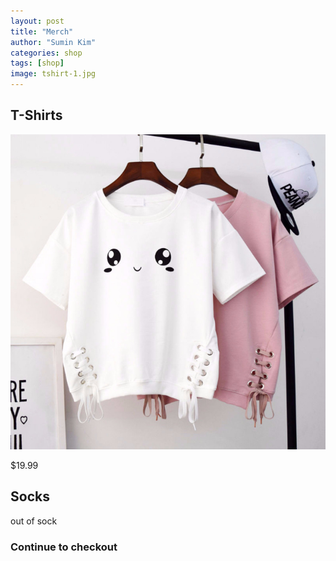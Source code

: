 ```yaml
---
layout: post
title: "Merch"
author: "Sumin Kim"
categories: shop
tags: [shop]
image: tshirt-1.jpg
---
```


## T-Shirts

![cute tshirt 2](../assets/img/tshirt-2.jpg)

$19.99

## Socks


out of sock


### Continue to checkout

